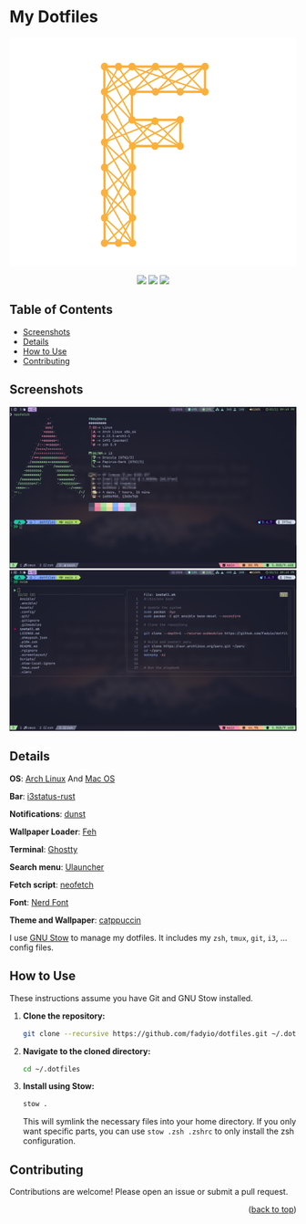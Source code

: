 # My Dotfiles


<div align="center">
<img src="https://raw.githubusercontent.com/Fadyio/Fadyio.com/refs/heads/main/public/static/logo.svg" height="400">

![](https://img.shields.io/github/last-commit/Fadyio/dotfiles?&style=for-the-badge&color=C9CBFF&logoColor=D9E0EE&labelColor=302D41)
![](https://img.shields.io/github/stars/Fadyio/dotfiles?style=for-the-badge&logo=starship&color=8bd5ca&logoColor=D9E0EE&labelColor=302D41)
[![](https://img.shields.io/github/repo-size/Fadyio/dotfiles?color=%23DDB6F2&label=SIZE&logo=codesandbox&style=for-the-badge&logoColor=D9E0EE&labelColor=302D41)](https://github.com/Fadyio/dotfiles)


</div>

## Table of Contents

* [Screenshots](#screenshots)
* [Details](#details)
* [How to Use](#how-to-use)
* [Contributing](#contributing)


## Screenshots

![Arch](/Assets/Arch1.png)
![Arch](/Assets/Arch2.png)

## Details

**OS**: [Arch Linux](https://archlinux.org) And [Mac OS](https://www.apple.com/uk/macos/macos-sequoia)

**Bar**: [i3status-rust](https://github.com/greshake/i3status-rust)

**Notifications**: [dunst](https://github.com/dunst-project/dunst)

**Wallpaper Loader**: [Feh](https://feh.finalrewind.org)

**Terminal**: [Ghostty](https://ghostty.org)

**Search menu**: [Ulauncher](https://ulauncher.io/)

**Fetch script**: [neofetch](https://github.com/dylanaraps/neofetch)

**Font**: [Nerd Font](https://www.nerdfonts.com/)

**Theme and Wallpaper**: [catppuccin](https://github.com/catppuccin/catppuccin)


I use [GNU Stow](https://www.gnu.org/software/stow/) to manage my dotfiles.  It includes my `zsh`, `tmux`, `git`, `i3`, ... config files.

## How to Use

These instructions assume you have Git and GNU Stow installed.

1. **Clone the repository:**
   ```bash
   git clone --recursive https://github.com/fadyio/dotfiles.git ~/.dotfiles
   ```

2. **Navigate to the cloned directory:**
   ```bash
   cd ~/.dotfiles
   ```

3. **Install using Stow:**
   ```bash
   stow .
   ```
   This will symlink the necessary files into your home directory.  If you only want specific parts, you can use `stow .zsh .zshrc` to only install the zsh configuration.


## Contributing

Contributions are welcome! Please open an issue or submit a pull request.


<p align="right">(<a href="#top">back to top</a>)</p>
